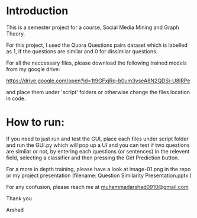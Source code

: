 # Introduction 

This is a semester project for a course, Social Media Mining and Graph Theory. 

For this project, I used the Quora Questions pairs dataset which is labelled as 1, if the questions are similar and 0 for dissimilar questions.

For all the neccessary files, please download the following trained models from my google drive: 

https://drive.google.com/open?id=1t9GFxjRq-b0um3vseA8N2QDSi-U8lRPe

and place them under 'script' folders or otherwise change the files location in code. 


# How to run:

If you need to just run and test the GUI, place each files under script folder and run the GUI.py which will pop up a UI and you 
can test if two questions are similar or not, by entering each questions (or sentences) in the relevent field, selecting a classifier 
and then pressing the Get Prediction button. 


For a more in depth training, please have a look at image-01.png in the repo or my project presentation (filename: Question Similarity Presentation.pptx )


For any confusion, please reach me at muhammadarshad0910@gmail.com

Thank you 

Arshad

